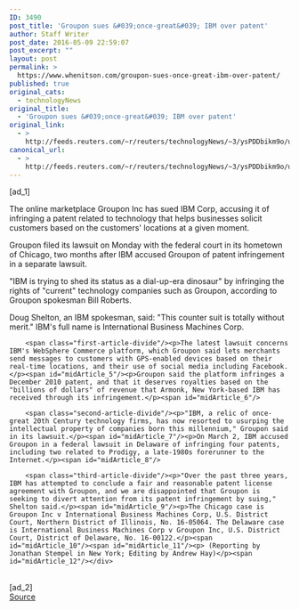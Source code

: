 ```yaml
---
ID: 3490
post_title: 'Groupon sues &#039;once-great&#039; IBM over patent'
author: Staff Writer
post_date: 2016-05-09 22:59:07
post_excerpt: ""
layout: post
permalink: >
  https://www.whenitson.com/groupon-sues-once-great-ibm-over-patent/
published: true
original_cats:
  - technologyNews
original_title:
  - 'Groupon sues &#039;once-great&#039; IBM over patent'
original_link:
  - >
    http://feeds.reuters.com/~r/reuters/technologyNews/~3/ysPDDbikm9o/us-ibm-groupon-idUSKCN0Y02KG
canonical_url:
  - >
    http://feeds.reuters.com/~r/reuters/technologyNews/~3/ysPDDbikm9o/us-ibm-groupon-idUSKCN0Y02KG
---
```

 [ad_1]
<br><div id="articleText">
<span id="midArticle_start"/>

<span id="midArticle_0"/><span class="focusParagraph" readability="5"><p><span class="articleLocatio&lt;/span&gt;n">The online marketplace Groupon Inc has sued IBM Corp, accusing it of infringing a patent related to technology that helps businesses solicit customers based on the customers' locations at a given moment.</span></p></span><span id="midArticle_1"/><p>Groupon filed its lawsuit on Monday with the federal court in its hometown of Chicago, two months after IBM accused Groupon of patent infringement in a separate lawsuit.</p><span id="midArticle_2"/><p>"IBM is trying to shed its status as a dial-up-era dinosaur" by infringing the rights of "current" technology companies such as Groupon, according to Groupon spokesman Bill Roberts.</p><span id="midArticle_3"/><p>Doug Shelton, an IBM spokesman, said: "This counter suit is totally without merit." IBM's full name is International Business Machines Corp.</p><span id="midArticle_4"/>
        
        <span class="first-article-divide"/><p>The latest lawsuit concerns IBM's WebSphere Commerce platform, which Groupon said lets merchants send messages to customers with GPS-enabled devices based on their real-time locations, and their use of social media including Facebook.</p><span id="midArticle_5"/><p>Groupon said the platform infringes a December 2010 patent, and that it deserves royalties based on the "billions of dollars" of revenue that Armonk, New York-based IBM has received through its infringement.</p><span id="midArticle_6"/>
        
        <span class="second-article-divide"/><p>"IBM, a relic of once-great 20th Century technology firms, has now resorted to usurping the intellectual property of companies born this millennium," Groupon said in its lawsuit.</p><span id="midArticle_7"/><p>On March 2, IBM accused Groupon in a federal lawsuit in Delaware of infringing four patents, including two related to Prodigy, a late-1980s forerunner to the Internet.</p><span id="midArticle_8"/>
        
        <span class="third-article-divide"/><p>"Over the past three years, IBM has attempted to conclude a fair and reasonable patent license agreement with Groupon, and we are disappointed that Groupon is seeking to divert attention from its patent infringement by suing," Shelton said.</p><span id="midArticle_9"/><p>The Chicago case is Groupon Inc v International Business Machines Corp, U.S. District Court, Northern District of Illinois, No. 16-05064. The Delaware case is International Business Machines Corp v Groupon Inc, U.S. District Court, District of Delaware, No. 16-00122.</p><span id="midArticle_10"/><span id="midArticle_11"/><p> (Reporting by Jonathan Stempel in New York; Editing by Andrew Hay)</p><span id="midArticle_12"/></div>
<br>[ad_2]
<br><a href="http://feeds.reuters.com/~r/reuters/technologyNews/~3/ysPDDbikm9o/us-ibm-groupon-idUSKCN0Y02KG">Source </a>